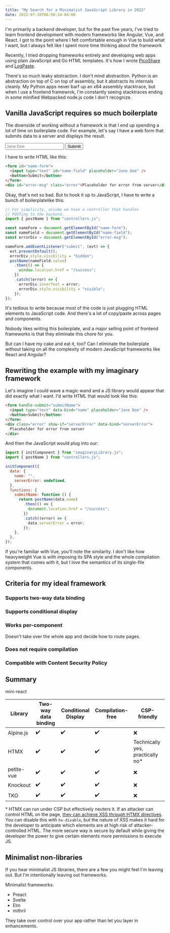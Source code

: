 ```yaml
---
title: "My Search for a Minimalist JavaScript Library in 2022"
date: 2022-07-10T06:50:14-04:00
---
```


I'm primarily a backend developer, but for the past five years, I've tried to learn frontend development with modern frameworks like Angular, Vue, and React. I got to the point where I felt comfortable enough in Vue to build what I want, but I always felt like I spent more time thinking about the framework

Recently, I tried dropping frameworks entirely and developing web apps using plain JavaScript and Go HTML templates. It's how I wrote [PicoShare](https://github.com/mtlynch/picoshare) and [LogPaste](https://github.com/mtlynch/logpaste).

There's so much leaky abstraction. I don't mind abstraction. Python is an abstraction on top of C on top of assembly, but it abstracts its internals cleanly. My Python apps never barf up an x64 assembly stacktrace, but when I use a frontend framewrok, I'm constantly seeing stacktraces ending in some minified Webpacked node.js code I don't recognize.

## Vanilla JavaScript requires so much boilerplate

The downside of working without a framework is that I end up spending a lot of time on boilerplate code. For example, let's say I have a web form that submits data to a server and displays the result.

<form id="my-form">
  <input type="text" id="name-field" placeholder="Jane Doe" />
  <button id="submit-btn">Submit</button>
</form>
<script>
document.getElementById("my-form").addEventListener("submit", (evt) => evt.preventDefault());
</script>

I have to write HTML like this:

```html
<form id="name-form">
  <input type="text" id="name-field" placeholder="Jane Doe" />
  <button>Submit</button>
</form>
<div id="error-msg" class="error">Placeholder for error from server</div>
```

Okay, that's not so bad. But to hook it up to JavaScript, I have to write a bunch of boilerplatelike this:

```javascript
// For simplicity, assume we have a controller that handles
// POSTing to the backend.
import { postName } from "controllers.js";

const nameForm = document.getElementById("name-form");
const nameField = document.getElementById("name-field");
const errorDiv = document.getElementById("error-msg");

nameForm.addEventListener("submit", (evt) => {
  evt.preventDefault();
  errorDiv.style.visibility = "hidden";
  postName(nameField.value)
    .then(() => {
      window.location.href = "/success";
    })
    .catch((error) => {
      errorDiv.innerText = error;
      errorDiv.style.visibility = "visible";
    });
});
```

It's tedious to write because most of the code is just plugging HTML elements to JavaScript code. And there's a lot of copy/paste across pages and components.

Nobody likes writing this boilerplate, and a major selling point of frontend frameworks is that they eliminate this chore for you.

But can I have my cake and eat it, too? Can I eliminate the boilerplate without taking on all the complexity of modern JavaScript frameworks like React and Angular?

## Rewriting the example with my imaginary framework

Let's imagine I could wave a magic wand and a JS library would appear that did exactly what I want. I'd write HTML that would look like this:

```html
<form handle-submit="submitName">
  <input type="text" data-bind="name" placeholder="Jane Doe" />
  <button>Submit</button>
</form>
<div class="error" show-if="serverError" data-bind="serverError">
  Placeholder for error from server
</div>
```

And then the JavaScript would plug into our:

```javascript
import { initComponent } from "imaginaryLibrary.js";
import { postName } from "controllers.js";

initComponent({
  data: {
    name: "",
    serverError: undefined,
  },
  functions: {
    submitName: function () {
      return postName(data.name)
        .then(() => {
          document.location.href = "/success";
        })
        .catch((error) => {
          data.serverError = error;
        });
    },
  },
});
```

If you're familiar with Vue, you'll note the similarity. I don't like how heavyweight Vue is with imposing its SPA style and the whole compilation system that comes with it, but I love the semantics of its single-file components.

## Criteria for my ideal framework

### Supports two-way data binding

### Supports conditional display

### Works per-component

Doesn't take over the whole app and decide how to route pages.

### Does not require compilation

### Compatible with Content Security Policy

## Summary

mini-react

| Library    | Two-way data binding | Conditional Display | Compilation-free | CSP-friendly                      |
| ---------- | -------------------- | ------------------- | ---------------- | --------------------------------- |
| Alpine.js  | ✔️                   | ✔️                  | ✔️               | ❌                                |
| HTMX       | ✔️                   | ✔️                  | ✔️               | Technically yes, practically no\* |
| petite-vue | ✔️                   | ✔️                  | ✔️               | ❌                                |
| Knockout   | ✔️                   | ✔️                  | ✔️               | ❌                                |
| TKO        | ✔️                   | ✔️                  | ✔️               | ❌                                |

\* HTMX can run under CSP but effectively neuters it. If an attacker can control HTML on the page, [they can achieve XSS through HTMX directives](https://htmx.org/docs/#security). You can disable this with `hx-disable`, but the nature of XSS makes it hard for the developer to anticipate which elements are at high risk of attacker-controlled HTML. The more secure way is secure by default while giving the developer the power to give certain elements more permissions to execute JS.

## Minimalist non-libraries

If you hear minimalist JS libraries, there are a few you might feel I'm leaving out. But I'm intentionally leaving out frameworks.

Minimalist frameworks:

- Preact
- Svelte
- Elm
- mithril

They take over control over your app rather than let you layer in enhancements.
